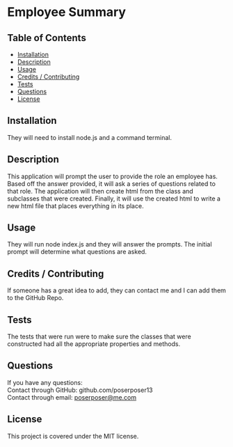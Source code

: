 # Employee Summary


  ## Table of Contents

* [Installation](#installation)
* [Description](#description)
* [Usage](#usage)
* [Credits / Contributing](#contributing)
* [Tests](#tests)
* [Questions](#questions)
* [License](#license)



## Installation 
They will need to install node.js and a command terminal.

## Description
This application will prompt the user to provide the role an employee has. Based off the answer provided, it will ask a series of questions related to that role. The application will then create html from the class and subclasses that were created. Finally, it will use the created html to write a new html file that places everything in its place. 

## Usage
They will run node index.js and they will answer the prompts. The initial prompt will determine what questions are asked. 

## Credits / Contributing
If someone has a great idea to add, they can contact me and I can add them to the GitHub Repo.

## Tests
The tests that were run were to make sure the classes that were constructed had all the appropriate properties and methods.

## Questions
If you have any questions:
<br>
Contact through GitHub: github.com/poserposer13
<br>
Contact through email: poserposer@me.com

## License 
This project is covered under the MIT license.


